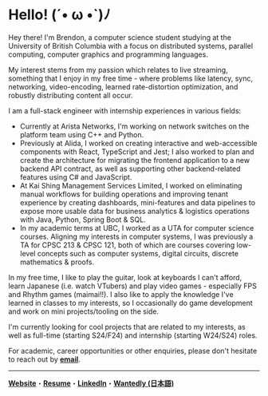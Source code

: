 # Hello! (´• ω •`)ﾉ 
Hey there! I'm Brendon, a computer science student studying at the University of British Columbia with a focus on distributed systems, parallel computing, computer graphics and programming languages. 

My interest stems from my passion which relates to live streaming, something that I enjoy in my free time - where problems like latency, sync, networking, video-encoding, learned rate-distortion optimization, and robustly distributing content all occur.

I am a full-stack engineer with internship experiences in various fields:

* Currently at Arista Networks, I'm working on network switches on the platform team using C++ and Python.
* Previously at Alida, I worked on creating interactive and web-accessible components with React, TypeScript and Jest; I also worked to plan and create the architecture for migrating the frontend application to a new backend API contract, as well as supporting other backend-related features using C# and JavaScript.
* At Kai Shing Management Services Limited, I worked on eliminating manual workflows for building operations and improving tenant experience by creating dashboards, mini-features and data pipelines to expose more usable data for business analytics & logistics operations with Java, Python, Spring Boot & SQL.
* In my academic terms at UBC, I worked as a UTA for computer science courses. Aligning my interests in computer systems, I was previously a TA for CPSC 213 & CPSC 121, both of which are courses covering low-level concepts such as computer systems, digital circuits, discrete mathematics & proofs. 

In my free time, I like to play the guitar, look at keyboards I can't afford, learn Japanese (i.e. watch VTubers) and play video games - especially FPS and Rhythm games (maimai!!). I also like to apply the knowledge I've learned in classes to my interests, so I occasionally do game development and work on mini projects/tooling on the side.  

I'm currently looking for cool projects that are related to my interests, as well as full-time (starting S24/F24) and internship (starting W24/S24) roles.

For academic, career opportunities or other enquiries, please don't hesitate to reach out by [**email**](mailto:contact@brendontsim.com).

--------
[**Website**](https://brendontsim.com/)・[**Resume**](https://brendontsim.com/files/resume.pdf)・[**LinkedIn**](https://www.linkedin.com/in/brendontsim/)・[**Wantedly (日本語)**](https://www.wantedly.com/id/brendontsim)
